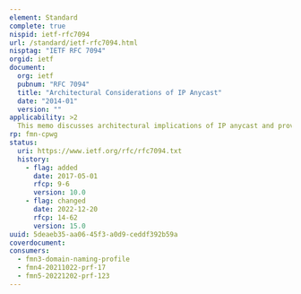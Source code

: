 ```yaml
---
element: Standard
complete: true
nispid: ietf-rfc7094
url: /standard/ietf-rfc7094.html
nisptag: "IETF RFC 7094"
orgid: ietf
document:
  org: ietf
  pubnum: "RFC 7094"
  title: "Architectural Considerations of IP Anycast"
  date: "2014-01"
  version: ""
applicability: >2
  This memo discusses architectural implications of IP anycast and provides some historical analysis of anycast use by various IETF protocols.
rp: fmn-cpwg
status:
  uri: https://www.ietf.org/rfc/rfc7094.txt
  history: 
    - flag: added
      date: 2017-05-01
      rfcp: 9-6
      version: 10.0
    - flag: changed
      date: 2022-12-20
      rfcp: 14-62
      version: 15.0
uuid: 5deaeb35-aa06-45f3-a0d9-ceddf392b59a
coverdocument:
consumers:
  - fmn3-domain-naming-profile
  - fmn4-20211022-prf-17
  - fmn5-20221202-prf-123
---
```

